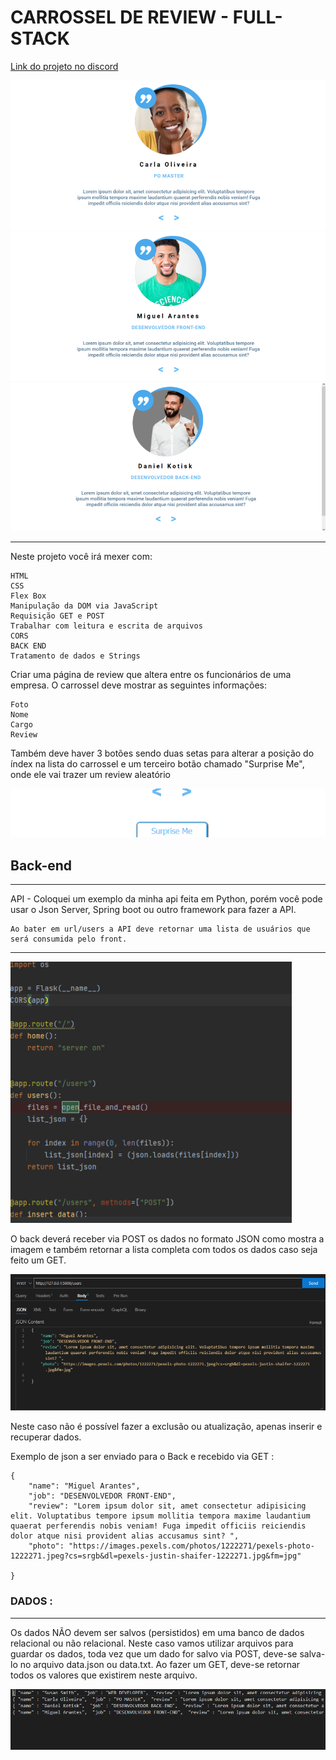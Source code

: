 # CARROSSEL DE REVIEW - FULL-STACK

[Link do projeto no discord](https://discord.com/channels/713050127270674442/1107999066228527144)


![img](./img/img3.png)
![img](./img/img2.png)
![img](./img/img1.png)



---

Neste projeto você irá mexer com:

    HTML
    CSS
    Flex Box
    Manipulação da DOM via JavaScript
    Requisição GET e POST
    Trabalhar com leitura e escrita de arquivos
    CORS
    BACK END
    Tratamento de dados e Strings


Criar uma página de review que altera entre os funcionários de uma empresa. O carrossel deve mostrar as seguintes informações:

    Foto
    Nome
    Cargo
    Review


Também deve haver 3 botões sendo duas setas para alterar a posição do índex na lista do carrossel e um terceiro botão chamado "Surprise Me", onde ele vai trazer um review aleatório


![img](./img/arrow.png)



## **Back-end**

---

API - Coloquei um exemplo da minha api feita em Python, porém você pode usar o Json Server, Spring boot ou outro framework para fazer a API. 


    Ao bater em url/users a API deve retornar uma lista de usuários que será consumida pelo front. 

---

![img](./img/python.png)



O back deverá receber via POST os dados no formato JSON como mostra a imagem e também retornar a lista completa com todos os dados caso seja feito um GET. 

![img](./img/json.png)


Neste caso não é possível fazer a exclusão ou atualização, apenas inserir e recuperar dados. 

Exemplo de json a ser enviado para o Back e recebido via GET :


    {
        "name": "Miguel Arantes",
        "job": "DESENVOLVEDOR FRONT-END",
        "review": "Lorem ipsum dolor sit, amet consectetur adipisicing elit. Voluptatibus tempore ipsum mollitia tempora maxime laudantium quaerat perferendis nobis veniam! Fuga impedit officiis reiciendis dolor atque nisi provident alias accusamus sint? ",
        "photo": "https://images.pexels.com/photos/1222271/pexels-photo-1222271.jpeg?cs=srgb&dl=pexels-justin-shaifer-1222271.jpg&fm=jpg"

    }



### **DADOS** :
---

Os dados NÃO devem ser salvos (persistidos) em uma banco de dados relacional ou não relacional. Neste caso vamos utilizar arquivos para guardar os dados, toda vez que um dado for salvo via POST, deve-se salva-lo no arquivo data.json ou data.txt. Ao fazer um GET, deve-se retornar todos os valores que existirem neste arquivo. 

![img](./img/dados.png)